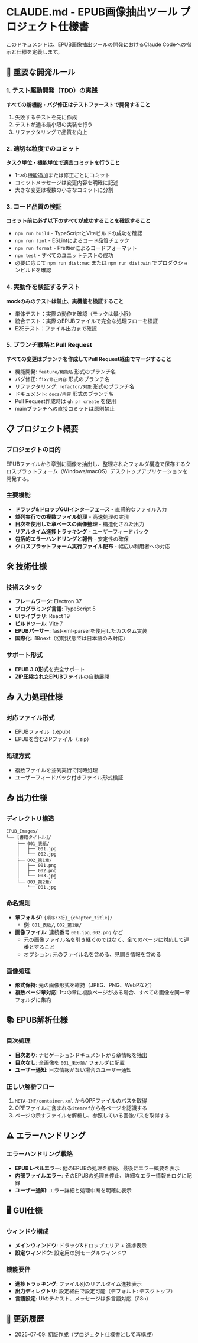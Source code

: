# CLAUDE.md - EPUB画像抽出ツール プロジェクト仕様書

このドキュメントは、EPUB画像抽出ツールの開発におけるClaude Codeへの指示と仕様を定義します。

## 🚨 重要な開発ルール

### 1. テスト駆動開発（TDD）の実践
**すべての新機能・バグ修正はテストファーストで開発すること**
1. 失敗するテストを先に作成
2. テストが通る最小限の実装を行う
3. リファクタリングで品質を向上

### 2. 適切な粒度でのコミット
**タスク単位・機能単位で適宜コミットを行うこと**
- 1つの機能追加または修正ごとにコミット
- コミットメッセージは変更内容を明確に記述
- 大きな変更は複数の小さなコミットに分割

### 3. コード品質の検証
**コミット前に必ず以下のすべてが成功することを確認すること**
- `npm run build` - TypeScriptとViteビルドの成功を確認
- `npm run lint` - ESLintによるコード品質チェック
- `npm run format` - Prettierによるコードフォーマット
- `npm test` - すべてのユニットテストの成功
- 必要に応じて `npm run dist:mac` または `npm run dist:win` でプロダクションビルドを確認

### 4. 実動作を検証するテスト
**mockのみのテストは禁止、実機能を検証すること**
- 単体テスト：実際の動作を確認（モックは最小限）
- 統合テスト：実際のEPUBファイルで完全な処理フローを検証
- E2Eテスト：ファイル出力まで確認

### 5. ブランチ戦略とPull Request
**すべての変更はブランチを作成してPull Request経由でマージすること**
- 機能開発: `feature/機能名` 形式のブランチ名
- バグ修正: `fix/修正内容` 形式のブランチ名
- リファクタリング: `refactor/対象` 形式のブランチ名
- ドキュメント: `docs/内容` 形式のブランチ名
- Pull Request作成時は `gh pr create` を使用
- mainブランチへの直接コミットは原則禁止

## 📋 プロジェクト概要

### プロジェクトの目的
EPUBファイルから章別に画像を抽出し、整理されたフォルダ構造で保存するクロスプラットフォーム（Windows/macOS）デスクトップアプリケーションを開発する。

### 主要機能
- **ドラッグ&ドロップGUIインターフェース** - 直感的なファイル入力
- **並列実行での複数ファイル処理** - 高速処理の実現
- **目次を使用した章ベースの画像整理** - 構造化された出力
- **リアルタイム進捗トラッキング** - ユーザーフィードバック
- **包括的エラーハンドリングと報告** - 安定性の確保
- **クロスプラットフォーム実行ファイル配布** - 幅広い利用者への対応

## 🛠 技術仕様

### 技術スタック
- **フレームワーク**: Electron 37
- **プログラミング言語**: TypeScript 5
- **UIライブラリ**: React 19
- **ビルドツール**: Vite 7
- **EPUBパーサー**: fast-xml-parserを使用したカスタム実装
- **国際化**: i18next（初期状態では日本語のみ対応）

### サポート形式
- **EPUB 3.0形式**を完全サポート
- **ZIP圧縮されたEPUBファイル**の自動展開

## 📥 入力処理仕様

### 対応ファイル形式
- EPUBファイル（.epub）
- EPUBを含むZIPファイル（.zip）

### 処理方式
- 複数ファイルを並列実行で同時処理
- ユーザーフィードバック付きファイル形式検証

## 📤 出力仕様

### ディレクトリ構造
```
EPUB_Images/
└── [書籍タイトル]/
    ├── 001_表紙/
    │   ├── 001.jpg
    │   └── 002.jpg
    ├── 002_第1章/
    │   ├── 001.png
    │   ├── 002.png
    │   └── 003.jpg
    └── 003_第2章/
        └── 001.jpg
```

### 命名規則
- **章フォルダ**: `{順序:3桁}_{chapter_title}/`
  - 例: `001_表紙/`, `002_第1章/`
- **画像ファイル**: 連続番号 `001.jpg`, `002.png` など
  - 元の画像ファイル名を引き継ぐのではなく、全てのページに対応して連番とすること
  - オプション: 元のファイル名を含める、見開き情報を含める

### 画像処理
- **形式保持**: 元の画像形式を維持（JPEG、PNG、WebPなど）
- **複数ページ章対応**: 1つの章に複数ページがある場合、すべての画像を同一章フォルダに集約

## 📚 EPUB解析仕様

### 目次処理
- **目次あり**: ナビゲーションドキュメントから章情報を抽出
- **目次なし**: 全画像を `001_未分類/` フォルダに配置
- **ユーザー通知**: 目次情報がない場合のユーザー通知

### 正しい解析フロー
1. `META-INF/container.xml` からOPFファイルのパスを取得
2. OPFファイルに含まれる`itemref`から各ページを認識する
3. ページの示すファイルを解析し、参照している画像パスを取得する


## ⚠️ エラーハンドリング

### エラーハンドリング戦略
- **EPUBレベルエラー**: 他のEPUBの処理を継続、最後にエラー概要を表示
- **内部ファイルエラー**: そのEPUBの処理を停止、詳細なエラー情報をログに記録
- **ユーザー通知**: エラー詳細と処理中断を明確に表示

## 🖥 GUI仕様

### ウィンドウ構成
- **メインウィンドウ**: ドラッグ&ドロップエリア + 進捗表示
- **設定ウィンドウ**: 設定用の別モーダルウィンドウ

### 機能要件
- **進捗トラッキング**: ファイル別のリアルタイム進捗表示
- **出力ディレクトリ**: 設定経由で設定可能（デフォルト: デスクトップ）
- **言語設定**: UIのテキスト、メッセージは多言語対応（i18n）


## 🔄 更新履歴

- 2025-07-09: 初版作成（プロジェクト仕様書として再構成）